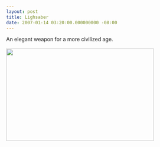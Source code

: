 ```yaml
---
layout: post
title: Lighsaber
date: 2007-01-14 03:20:00.000000000 -08:00
---
```

An elegant weapon for a more civilized age.<br /><br /><a onblur="try {parent.deselectBloggerImageGracefully();} catch(e) {}" href="http://2.bp.blogspot.com/_zdYMSK7YuAA/SargGZaUuVI/AAAAAAAAFF4/2rymp-9CXZQ/s1600-h/lightsaber_web_medium.jpg"><img style="float:left; margin:0 10px 10px 0;cursor:pointer; cursor:hand;width: 400px; height: 250px;" src="http://2.bp.blogspot.com/_zdYMSK7YuAA/SargGZaUuVI/AAAAAAAAFF4/2rymp-9CXZQ/s400/lightsaber_web_medium.jpg" border="0" alt="" id="BLOGGER_PHOTO_ID_5308301511314684242" /></a>
